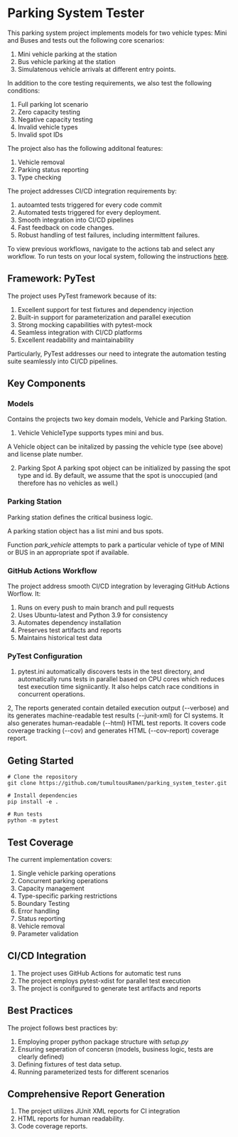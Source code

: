 # Parking System Tester

This parking system project implements models for two vehicle types: Mini and Buses and tests out the following core scenarios:
1. Mini vehicle parking at the station
2. Bus vehicle parking at the station
3. Simulatenous vehicle arrivals at different entry points.

In addition to the core testing requirements, we also test the following conditions:
1. Full parking lot scenario 
2. Zero capacity testing
3. Negative capacity testing
4. Invalid vehicle types
5. Invalid spot IDs

The project also has the following additonal features:
1. Vehicle removal
2. Parking status reporting
3. Type checking


The project addresses CI/CD integration requirements by:
1. autoamted tests triggered for every code commit
2. Automated tests triggered for every deployment.
3. Smooth integration into CI/CD pipelines
4. Fast feedback on code changes. 
5. Robust handling of test failures, including intermittent failures.

To view previous workflows, navigate to the actions tab and select any workflow. To run tests on your local system, following the instructions [here](#getting-started). 
## Framework: PyTest
The project uses PyTest framework because of its:
1. Excellent support for test fixtures and dependency injection 
2. Built-in support for parameterization and parallel execution 
3. Strong mocking capabilities with pytest-mock
4. Seamless integration with CI/CD platforms
5. Excellent readability and maintainability

Particularly, PyTest addresses our need to integrate the automation testing suite seamlessly into CI/CD pipelines. 

## Key Components
### Models
Contains the projects two key domain models, Vehicle and Parking Station. 
1. Vehicle 
VehicleType supports types mini and bus. 

A Vehicle object can be initalized by passing the vehicle type (see above) and license plate number. 

2. Parking Spot
A parking spot object can be initialized by passing the spot type and id. By default, we assume that the spot is unoccupied (and therefore has no vehicles as well.)

### Parking Station 
Parking station defines the critical business logic. 

A parking station object has a list mini and bus spots.

Function _park_vehicle_ attempts to park a particular vehicle of type of MINI or BUS in an appropriate spot if available. 

### GitHub Actions Workflow
The project address smooth CI/CD integration by leveraging GitHub Actions Worflow. It:
1. Runs on every push to main branch and pull requests
2. Uses Ubuntu-latest and Python 3.9 for consistency
3. Automates dependency installation
4. Preserves test artifacts and reports
5. Maintains historical test data

### PyTest Configuration

1. pytest.ini automatically discovers tests in the test directory, and automatically runs tests in parallel based on CPU cores which reduces test execution time signiicantly. It also helps catch race conditions in concurrent operations. 

2, The reports generated contain detailed execution output (--verbose) and its generates machine-readable test results (--junit-xml) for CI systems. It also generates human-readable (--html) HTML test reports. It covers code coverage tracking (--cov) and generates HTML (--cov-report) coverage report.

## Geting Started
```
# Clone the repository
git clone https://github.com/tumultousRamen/parking_system_tester.git

# Install dependencies
pip install -e .

# Run tests
python -m pytest
```

## Test Coverage
The current implementation covers:
1. Single vehicle parking operations
2. Concurrent parking operations
3. Capacity management
4. Type-specific parking restrictions
5. Boundary Testing
6. Error handling
7. Status reporting
8. Vehicle removal
9. Parameter validation

## CI/CD Integration
1. The project uses GitHub Actions for automatic test runs 
2. The project employs pytest-xdist for parallel test execution
3. The project is conifgured to generate test artifacts and reports

## Best Practices
The project follows best practices by:
1. Employing proper python package structure with _setup.py_
2. Ensuring seperation of concersn (models, business logic, tests are clearly defined)
3. Defining fixtures of test data setup.
4. Running parameterized tests for different scenarios

## Comprehensive Report Generation 
1. The project utilizes JUnit XML reports for CI integration
2. HTML reports for human readability.
3. Code coverage reports.
